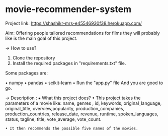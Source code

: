 # movie-recommender-system
Project link: https://shashikr-mrs-e45546930f38.herokuapp.com/

Aim: Offering people tailored recommendations for films they will probably like is the main goal of this project.
 

→ How to use?

1. Clone the repository
2. Install the required packages in "requirements.txt" file.

Some packages are:

• numpy • pandas • scikit-learn • Run the "app.py" file And you are good to go.

→ Description : ⁕ What this project does? • This project takes the parameters of a movie like: name, genres , id, keywords, original_language, original_title, overview,popularity, production_companies, production_countries, release_date, revenue, runtime, spoken_languages, status, tagline, title, vote_average, vote_count.

    • It then recommends the possible five names of the movies.



